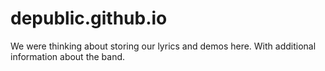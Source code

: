 depublic.github.io
==================

We were thinking about storing our lyrics and demos here. With additional information about the band.
